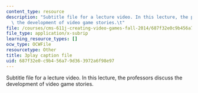 ```yaml
---
content_type: resource
description: "Subtitle file for a lecture video. In this lecture, the professors discuss\
  \ the development of video game stories.\t"
file: /courses/cms-611j-creating-video-games-fall-2014/687f32e0c9b456a79d363972a6f98e97_SSnV-2uWG9w.vtt
file_type: application/x-subrip
learning_resource_types: []
ocw_type: OCWFile
resourcetype: Other
title: 3play caption file
uid: 687f32e0-c9b4-56a7-9d36-3972a6f98e97
---
```

Subtitle file for a lecture video. In this lecture, the professors discuss the development of video game stories.	

